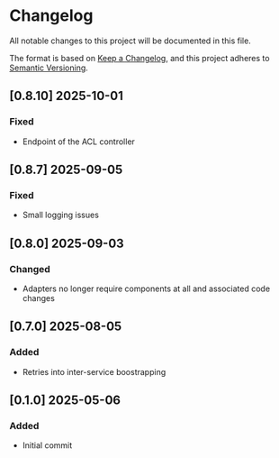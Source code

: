 # Changelog
All notable changes to this project will be documented in this file.

The format is based on [Keep a Changelog](https://keepachangelog.com/en/1.0.0/),
and this project adheres to [Semantic Versioning](https://semver.org/spec/v2.0.0.html).

## [0.8.10] 2025-10-01
### Fixed
- Endpoint of the ACL controller

## [0.8.7] 2025-09-05
### Fixed
- Small logging issues

## [0.8.0] 2025-09-03
### Changed
- Adapters no longer require components at all and associated code changes

## [0.7.0] 2025-08-05
### Added
- Retries into inter-service boostrapping

## [0.1.0] 2025-05-06
### Added
- Initial commit
